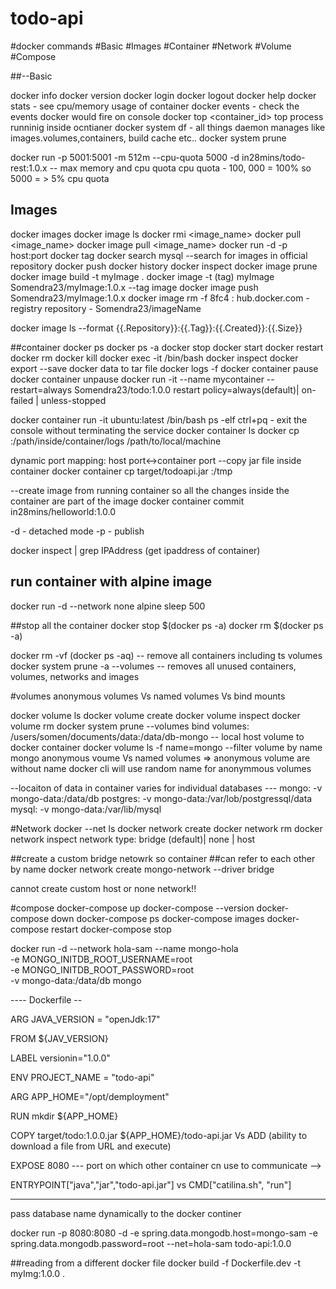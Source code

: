 # todo-api
#docker commands
#Basic
#Images
#Container
#Network
#Volume
#Compose

##--Basic

docker info
docker version
docker login
docker logout
docker help
docker stats - see cpu/memory usage of container
docker events - check the events docker would fire on console
docker top <container_id> top process runninig inside ocntianer
docker system df - all things daemon manages like images.volumes,containers, build cache etc..
docker system prune

docker run -p 5001:5001 -m 512m --cpu-quota 5000 -d in28mins/todo-rest:1.0.x -- max memory and cpu quota
cpu quota - 100, 000 = 100% so 5000 = > 5% cpu quota


## Images
docker images
docker image ls
docker rmi <image_name>
docker pull <image_name>
docker image pull <image_name>
docker run -d -p host:port <image-name>
docker tag <image-name><image-tag-name>
docker search mysql --search for images in official repository
docker push <image-tag-name>
docker history <image-name>
docker inspect <image-name>
docker image prune
docker image build -t myImage .
docker image -t (tag) myImage Somendra23/myImage:1.0.x --tag image
docker image push Somendra23/myImage:1.0.x
docker image rm -f 8fc4
<registory>:<repository>
hub.docker.com - registry
repository - Somendra23/imageName


docker image ls --format {{.Repository}}:{{.Tag}}:{{.Created}}:{{.Size}}

##container
docker ps 
docker ps -a
docker stop <container-id>
docker start <container-id>
docker restart <container-id>
docker rm <container-id>
docker kill <container-id>
docker exec -it <container-id> /bin/bash
docker inspect <container-id>
docker export <container-id>--save docker data to tar file
docker logs -f <container-id>
docker container pause <container-id>
docker container unpause <container-id>
docker run -it --name mycontainer --restart=always Somendra23/todo:1.0.0
restart policy=always(default)| on-failed | unless-stopped

docker container run -it ubuntu:latest /bin/bash
ps -elf
ctrl+pq - exit the console without terminating the service
docker container ls
docker cp <container-id>:/path/inside/container/logs /path/to/local/machine

dynamic port mapping: host port<->container port 
--copy jar file inside container
docker container cp target/todoapi.jar <container-id>:/tmp

--create image from running container so all the changes inside the container are part of the image
docker container commit <container-id> in28mins/helloworld:1.0.0

-d - detached mode
-p - publish

docker inspect <container-id> | grep IPAddress (get ipaddress of container)

## run container with alpine image 
docker run -d --network none alpine sleep 500

##stop all the container
docker stop $(docker ps -a)
docker rm $(docker ps -a)

docker rm -vf (docker ps -aq) -- remove all containers including ts volumes
docker system prune -a --volumes -- removes all unused containers, volumes, networks and images




#volumes
anonymous volumes Vs named volumes Vs bind mounts

docker volume ls
docker volume create <vol-name>
docker volume inspect <vol-name>
docker volume rm <vol-name>
docker system prune --volumes
bind volumes: /users/somen/documents/data:/data/db-mongo -- local host volume to docker container
docker volume ls -f name=mongo --filter volume by name mongo
anonymous voume Vs named volumes => anonymous volume are without name docker cli will use random name for anonymmous volumes

--locaiton of data in container varies for individual databases ---
mongo: -v mongo-data:/data/db
postgres: -v mongo-data:/var/lob/postgressql/data
mysql: -v mongo-data:/var/lib/mysql

#Network
docker --net ls
docker network create <network-name>
docker network rm <network-name>
docker network inspect <network-name>
network type: bridge (default)| none | host

##create a custom bridge netowrk so container ##can refer to each other by name
docker network create mongo-network --driver bridge

cannot create custom host or none network!!

#compose
docker-compose up
docker-compose --version
docker-compose down
docker-compose ps
docker-compose images
docker-compose restart
docker-compose stop


docker run -d --network hola-sam --name mongo-hola \
	-e MONGO_INITDB_ROOT_USERNAME=root \
	-e MONGO_INITDB_ROOT_PASSWORD=root \
	-v mongo-data:/data/db
	mongo


---- Dockerfile --

ARG JAVA_VERSION = "openJdk:17"

FROM ${JAV_VERSION}

LABEL versionin="1.0.0"

ENV PROJECT_NAME = "todo-api"

ARG APP_HOME="/opt/demployment"

RUN mkdir ${APP_HOME}

COPY target/todo:1.0.0.jar ${APP_HOME}/todo-api.jar  Vs ADD (ability to download a file from URL and execute)

EXPOSE 8080 --- port on which other container cn use to communicate -->

ENTRYPOINT["java","jar","todo-api.jar"] vs CMD["catilina.sh", "run"]


---------------------------

pass database name dynamically to the docker continer

docker run -p 8080:8080 -d -e spring.data.mongodb.host=mongo-sam -e spring.data.mongodb.password=root   --net=hola-sam todo-api:1.0.0

##reading from a different docker file
docker build -f Dockerfile.dev -t myImg:1.0.0 .